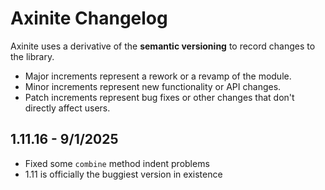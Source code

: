 # Axinite Changelog
Axinite uses a derivative of the **semantic versioning** to record changes to the library. 
- Major increments represent a rework or a revamp of the module.
- Minor increments represent new functionality or API changes.
- Patch increments represent bug fixes or other changes that don't directly affect users.
## 1.11.16 - 9/1/2025
- Fixed some `combine` method indent problems
- 1.11 is officially the buggiest version in existence 
